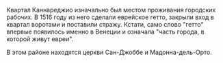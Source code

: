 Квартал Каннареджио изначально был местом проживания городских рабочих. В 1516 году из него сделали еврейское гетто, закрыли вход в квартал воротами и поставили стражу. Кстати, само слово "гетто" впервые появилось именно в Венеции и означала "часть города, в которой живут евреи".

В этом районе находятся церкви Сан-Джоббе и Мадонна-дель-Орто.